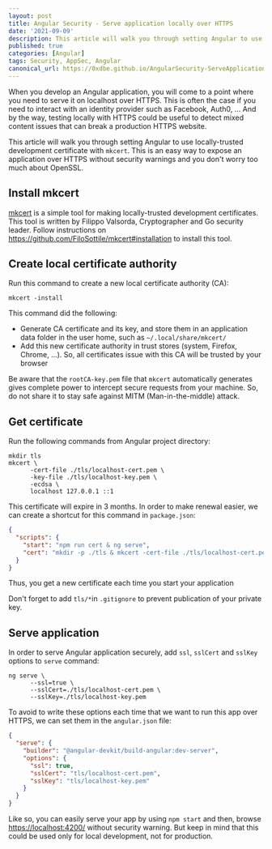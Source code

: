 ```yaml
---
layout: post
title: Angular Security - Serve application locally over HTTPS
date: '2021-09-09'
description: This article will walk you through setting Angular to use locally-trusted development certificate with mkcert.
published: true
categories: [Angular]
tags: Security, AppSec, Angular
canonical_url: https://0xdbe.github.io/AngularSecurity-ServeApplicationLocallyOverHttps/
---
```


When you develop an Angular application, you will come to a point where you need to serve it on localhost over HTTPS. This is often the case if you need to interact with an identity provider such as Facebook, Auth0, ... And by the way, testing locally with HTTPS could be useful to detect mixed content issues that can break a production HTTPS website.

This article will walk you through setting Angular to use locally-trusted development certificate with ``mkcert``. This is an easy way to expose an application over HTTPS without security warnings and you don't worry too much about OpenSSL.
 

## Install mkcert

[mkcert](https://github.com/FiloSottile/mkcert) is a simple tool for making locally-trusted development certificates.
This tool is written by Filippo Valsorda, Cryptographer and Go security leader. Follow instructions on https://github.com/FiloSottile/mkcert#installation to install this tool.


## Create local certificate authority

Run this command to create a new local certificate authority (CA):

```shell
mkcert -install
```

This command did the following:

- Generate CA certificate and its key, and store them in an application data folder in the user home, such as ``~/.local/share/mkcert/``
- Add this new certificate authority in trust stores (system, Firefox, Chrome, ...). So, all certificates issue with this CA will be trusted by your browser

Be aware that the ``rootCA-key.pem`` file that ``mkcert`` automatically generates gives complete power to intercept secure requests from your machine. So, do not share it to stay safe against MITM (Man-in-the-middle) attack.


## Get certificate

Run the following commands from Angular project directory:

```shell
mkdir tls
mkcert \
      -cert-file ./tls/localhost-cert.pem \
      -key-file ./tls/localhost-key.pem \
      -ecdsa \
      localhost 127.0.0.1 ::1
```

This certificate will expire in 3 months. In order to make renewal easier, we can create a shortcut for this command in ``package.json``:

```json
{
  "scripts": {
    "start": "npm run cert & ng serve",
    "cert": "mkdir -p ./tls & mkcert -cert-file ./tls/localhost-cert.pem -key-file ./tls/localhost-key.pem -ecdsa localhost 127.0.0.1 ::1"
  }
}
```

Thus, you get a new certificate each time you start your application

Don't forget to add ``tls/*``in ``.gitignore`` to prevent publication of your private key.



## Serve application

In order to serve Angular application securely, add ``ssl``, ``sslCert`` and ``sslKey`` options to ``serve`` command:

```shell
ng serve \
      --ssl=true \
      --sslCert=./tls/localhost-cert.pem \
      --sslKey=./tls/localhost-key.pem
```

To avoid to write these options each time that we want to run this app over HTTPS, we can set them in the ``angular.json`` file:

```json
{
  "serve": {
    "builder": "@angular-devkit/build-angular:dev-server",
    "options": {
      "ssl": true,
      "sslCert": "tls/localhost-cert.pem",
      "sslKey": "tls/localhost-key.pem"
    }
  }
}
```

Like so, you can easily serve your app by using ``npm start`` and then, browse [https://localhost:4200/](https://localhost:4200/) without security warning. But keep in mind that this could be used only for local development, not for production.
